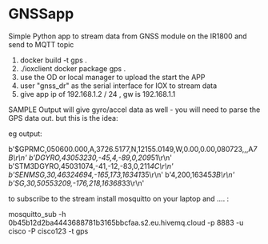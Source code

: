 # GNSSapp

Simple Python app to stream data from GNSS module on the IR1800 and send to MQTT topic 

1. docker build -t gps .
2. ./ioxclient docker package gps .
3. use the OD or local manager to upload the start the APP
4. user "gnss_dr" as the serial interface for IOX to stream data
5. give app ip of 192.168.1.2 / 24 , gw is 192.168.1.1

SAMPLE Output will give gyro/accel data as well - you will need to parse the GPS data out. but this is the idea:


eg output:

b'$GPRMC,050600.000,A,3726.5177,N,12155.0149,W,0.00,0.00,080723,,,A*7B\r\n'
b'DGYRO,43053230,-45,4,-89,0,209*51\r\n'
b'STM3DGYRO,45031074,-41,-12,-83,0,211*4C\r\n'
b'SENMSG,30,46324694,-165,173,16341*35\r\n'
b'4,200,16345*3B\r\n'
b'SG,30,50553209,-176,218,16368*33\r\n'


to subscribe to the stream install mosquitto on your laptop and .... : 

mosquitto_sub -h 0b45b12d2ba4443688781b3165bbcfaa.s2.eu.hivemq.cloud -p 8883 -u cisco -P cisco123 -t gps
